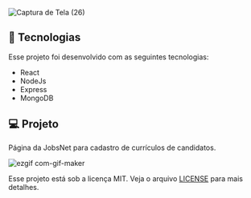 ![Captura de Tela (26)](https://user-images.githubusercontent.com/61557867/131288131-1869a451-ec2a-4c7a-8995-3f7f218173e6.png)



## 🚀 Tecnologias

Esse projeto foi desenvolvido com as seguintes tecnologias:

- React
- NodeJs
- Express
- MongoDB

## 💻 Projeto

Página da JobsNet para cadastro de currículos de candidatos.

![ezgif com-gif-maker](https://user-images.githubusercontent.com/61557867/131288086-3b63c022-8aca-4f46-9931-aedc36f787a1.gif)

Esse projeto está sob a licença MIT. Veja o arquivo [LICENSE](https://github.com/ramosbrp/projetoCadastro/blob/master/LICENSE) para mais detalhes.



